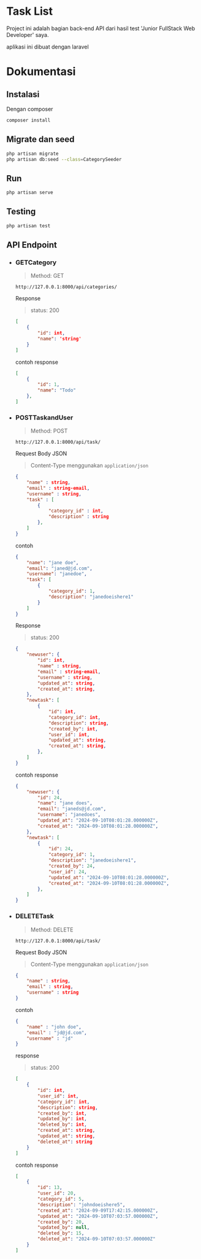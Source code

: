# Task List

Project ini adalah bagian back-end API dari hasil test 'Junior FullStack Web Developer' saya.

aplikasi ini dibuat dengan laravel

# Dokumentasi

## Instalasi

Dengan composer

```bash
composer install
```

## Migrate dan seed
```bash
php artisan migrate
php artisan db:seed --class=CategorySeeder
```

## Run
```bash
php artisan serve
```

## Testing
```bash
php artisan test
```

## API Endpoint

<ul>
<li><h3>GETCategory</h3>

>Method: GET

```cURL
http://127.0.0.1:8000/api/categories/
```

Response
>status: 200
```json
[
    {
        "id": int,
        "name": 'string'
    }
]
```
contoh response
```json
[
    {
        "id": 1,
        "name": "Todo"
    },
]
```

</li>
<li><h3>POSTTaskandUser</h3>

>Method: POST

```cURL
http://127.0.0.1:8000/api/task/
```

Request Body JSON

> Content-Type menggunakan `application/json`

```json
{
    "name" : string,
    "email" : string-email,
    "username" : string,
    "task" : [
        {
            "category_id" : int,
            "description" : string
        },
    ]
}
```

contoh

```json
{
    "name": "jane doe",
    "email": "janed@jd.com",
    "username": "janedoe",
    "task": [
        {
            "category_id": 1,
            "description": "janedoeishere1"
        }
    ]
}
```

Response 
>status: 200

```json
{
    "newuser": {
        "id": int,
        "name" : string,
        "email" : string-email,
        "username" : string,
        "updated_at": string,
        "created_at": string,
    },
    "newtask": [
        {
            "id": int,
            "category_id": int,
            "description": string,
            "created_by": int,
            "user_id": int,
            "updated_at": string,
            "created_at": string,
        },
    ]
}
```
contoh response
```json
{
    "newuser": {
        "id": 24,
        "name": "jane does",
        "email": "janeds@jd.com",
        "username": "janedoes",
        "updated_at": "2024-09-10T08:01:28.000000Z",
        "created_at": "2024-09-10T08:01:28.000000Z",
    },
    "newtask": [
        {
            "id": 24,
            "category_id": 1,
            "description": "janedoeishere1",
            "created_by": 24,
            "user_id": 24,
            "updated_at": "2024-09-10T08:01:28.000000Z",
            "created_at": "2024-09-10T08:01:28.000000Z",
        },
    ]
}
```
</li>
<li><h3>DELETETask</h3>

>Method: DELETE
```cURL
http://127.0.0.1:8000/api/task/
```

Request Body JSON

> Content-Type menggunakan `application/json`
```json
{
    "name" : string,
    "email" : string,
    "username" : string
}
```

contoh

```json
{
    "name" : "john doe",
    "email" : "jd@jd.com",
    "username" : "jd"
}
```
response
>status: 200
```json
[
    {
        "id": int,
        "user_id": int,
        "category_id": int,
        "description": string,
        "created_by": int,
        "updated_by": int,
        "deleted_by": int,
        "created_at": string,
        "updated_at": string,
        "deleted_at": string
    }
]
```
contoh response
```json
[
    {
        "id": 13,
        "user_id": 20,
        "category_id": 5,
        "description": "johndoeishere5",
        "created_at": "2024-09-09T17:42:15.000000Z",
        "updated_at": "2024-09-10T07:03:57.000000Z",
        "created_by": 20,
        "updated_by": null,
        "deleted_by": 15,
        "deleted_at": "2024-09-10T07:03:57.000000Z"
    }
]
```
